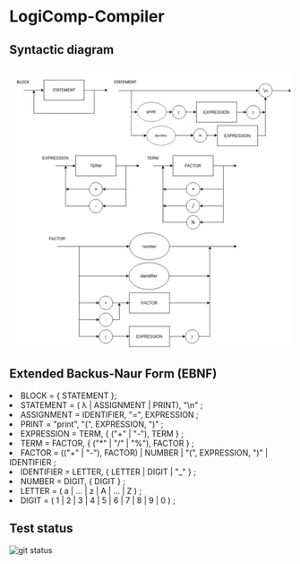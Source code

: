 # LogiComp-Compiler

## Syntactic diagram 
![Syntactic diagram](Diagram.png)

## Extended Backus-Naur Form (EBNF)

<li>BLOCK = { STATEMENT };
<li>STATEMENT = ( λ | ASSIGNMENT | PRINT), "\n" ;
<li>ASSIGNMENT = IDENTIFIER, "=", EXPRESSION ;
<li>PRINT = "print", "(", EXPRESSION, ")" ;
<li>EXPRESSION = TERM, { ("+" | "-"), TERM } ;
<li>TERM = FACTOR, { ("*" | "/" | "%"), FACTOR } ;
<li>FACTOR = (("+" | "-"), FACTOR) | NUMBER | "(", EXPRESSION, ")" | IDENTIFIER ;
<li>IDENTIFIER = LETTER, { LETTER | DIGIT | "_" } ;
<li>NUMBER = DIGIT, { DIGIT } ;
<li>LETTER = ( a | ... | z | A | ... | Z ) ;
<li>DIGIT = ( 1 | 2 | 3 | 4 | 5 | 6 | 7 | 8 | 9 | 0 ) ;

## Test status
![git status](http://3.129.230.99/svg/MekhyW/LogiComp-Compiler/)

